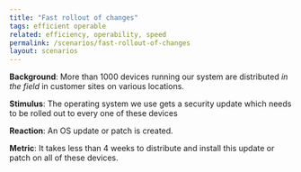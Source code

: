 ```yaml
---
title: "Fast rollout of changes"
tags: efficient operable
related: efficiency, operability, speed
permalink: /scenarios/fast-rollout-of-changes
layout: scenarios
---
```


<div class="arc42-help" markdown="1">

**Background**: More than 1000 devices running our system are distributed _in the field_ in customer sites on various locations.

**Stimulus**: The operating system we use gets a security update which needs to be rolled out to every one of these devices 

**Reaction**: An OS update or patch is created.

**Metric**: It takes less than 4 weeks to distribute and install this update or patch on all of these devices.
</div><br>





